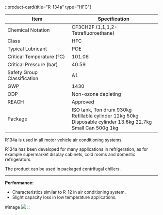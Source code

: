 ::product-card{title="R-134a" type="HFC"}

| Item                        | Specification                                                                                                        |
|-----------------------------|----------------------------------------------------------------------------------------------------------------------|
| Chemical Notation           | CF3CH2F (1,1,1,2-Tetrafluoroethane)                                                                                  |
| Class                       | HFC                                                                                                                  |
| Typical Lubricant           | POE                                                                                                                  |
| Critical Temperature (°C)   | 101.06                                                                                                               |
| Critical Pressure (bar)     | 40.59                                                                                                                |
| Safety Group Classification | A1                                                                                                                   |
| GWP                         | 1430                                                                                                                 |
| ODP                         | Non-ozone depleting                                                                                                  |
| REACH                       | Approved                                                                                                             |
| Package                     | ISO tank, Ton drum 930kg<br>Refillable cylinder 12kg 50kg<br>Disposable cylinder 13.6kg 22.7kg<br>Small Can 500g 1kg |

R134a is used in all motor vehicle air conditioning systems.

R134a has been developed for many applications in refrigeration, as for example supermarket display cabinets, cold rooms and domestic refrigerators.

The product can be used in packaged centrifugal chillers.

---

**Performance:**

- Characteristics similar to R-12 in air conditioning system.
- Slight capacity loss in low temperature applications.

#image
![](/product/r134a.png)
::


